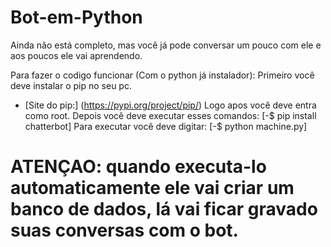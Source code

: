 # Bot-em-Python
Ainda não está completo, mas você já pode conversar um pouco com ele e aos poucos ele vai aprendendo.

Para fazer o codigo funcionar (Com o python já instalador):
Primeiro você deve instalar o pip no seu pc.
  - [Site do pip:] (https://pypi.org/project/pip/)
Logo apos você deve entra como root.
Depois você deve executar esses comandos:
	[-$ pip install chatterbot]
Para executar você deve digitar:
	[-$ python machine.py]


# ATENÇAO: quando executa-lo automaticamente ele vai criar um banco de dados, lá vai ficar gravado suas conversas com o bot.
